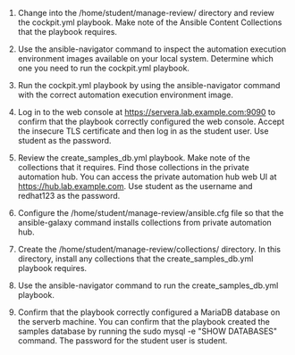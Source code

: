 1. Change into the /home/student/manage-review/ directory and review the cockpit.yml playbook. Make note of the Ansible Content Collections that the playbook requires.


2. Use the ansible-navigator command to inspect the automation execution environment images available on your local system. Determine which one you need to run the cockpit.yml playbook.

3. Run the cockpit.yml playbook by using the ansible-navigator command with the correct automation execution environment image.

4. Log in to the web console at https://servera.lab.example.com:9090 to confirm that the playbook correctly configured the web console. Accept the insecure TLS certificate and then log in as the student user. Use student as the password.

5. Review the create_samples_db.yml playbook. Make note of the collections that it requires. Find those collections in the private automation hub. You can access the private automation hub web UI at https://hub.lab.example.com. Use student as the username and redhat123 as the password.

6. Configure the /home/student/manage-review/ansible.cfg file so that the ansible-galaxy command installs collections from private automation hub.

7. Create the /home/student/manage-review/collections/ directory. In this directory, install any collections that the create_samples_db.yml playbook requires.

8. Use the ansible-navigator command to run the create_samples_db.yml playbook.

9. Confirm that the playbook correctly configured a MariaDB database on the serverb machine. You can confirm that the playbook created the samples database by running the sudo mysql -e "SHOW DATABASES" command. The password for the student user is student.
